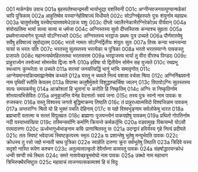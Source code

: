 001	मार्कण्डेय उवाच
001a	बृहस्पतेश्चान्द्रमसी भार्याभूद्या यशस्विनी
001c	अग्नीन्साजनयत्पुण्यान्षडेकां चापि पुत्रिकाम्
002a	आहुतिष्वेव यस्याग्नेर्हविषाज्यं विधीयते
002c	सोऽग्निर्बृहस्पतेः पुत्रः शंयुर्नाम महाप्रभः
003a	चातुर्मास्येषु यस्येष्ट्यामश्वमेधेऽग्रजः पशुः
003c	दीप्तो ज्वालैरनेकाभैरग्निरेकोऽथ वीर्यवान्
004a	शंयोरप्रतिमा भार्या सत्या सत्या च धर्मजा
004c	अग्निस्तस्य सुतो दीप्तस्तिस्रः कन्याश्च सुव्रताः
005a	प्रथमेनाज्यभागेन पूज्यते योऽग्निरध्वरे
005c	अग्निस्तस्य भरद्वाजः प्रथमः पुत्र उच्यते
006a	पौर्णमास्येषु सर्वेषु हविषाज्यं स्रुवोद्यतम्
006c	भरतो नामतः सोऽग्निर्द्वितीयः शंयुतः सुतः
007a	तिस्रः कन्या भवन्त्यन्या यासां स भरतः पतिः
007c	भरतस्तु सुतस्तस्य भरत्येका च पुत्रिका
008a	भरतो भरतस्याग्नेः पावकस्तु प्रजापतेः
008c	महानत्यर्थमहितस्तथा भरतसत्तम
009a	भरद्वाजस्य भार्या तु वीरा वीरश्च पिण्डदः
009c	प्राहुराज्येन तस्येज्यां सोमस्येव द्विजाः शनैः
010a	हविषा यो द्वितीयेन सोमेन सह युज्यते
010c	रथप्रभू रथध्वानः कुम्भरेताः स उच्यते
011a	सरय्वां जनयत्सिद्धिं भानुं भाभिः समावृणोत्
011c	आग्नेयमानयन्नित्यमाह्वानेष्वेष कथ्यते
012a	यस्तु न च्यवते नित्यं यशसा वर्चसा श्रिया
012c	अग्निर्निश्च्यवनो नाम पृथिवीं स्तौति केवलम्
013a	विपाप्मा कलुषैर्मुक्तो विशुद्धश्चार्चिषा ज्वलन्
013c	विपापोऽग्निः सुतस्तस्य सत्यः समयकर्मसु
014a	आक्रोशतां हि भूतानां यः करोति हि निष्कृतिम्
014c	अग्निः स निष्कृतिर्नाम शोभयत्यभिसेवितः
015a	अनुकूजन्ति येनेह वेदनार्ताः स्वयं जनाः
015c	तस्य पुत्रः स्वनो नाम पावकः स रुजस्करः
016a	यस्तु विश्वस्य जगतो बुद्धिमाक्रम्य तिष्ठति
016c	तं प्राहुरध्यात्मविदो विश्वजिन्नाम पावकम्
017a	अन्तराग्निः श्रितो यो हि भुक्तं पचति देहिनाम्
017c	स यज्ञे विश्वभुङ्नाम सर्वलोकेषु भारत
018a	ब्रह्मचारी यतात्मा च सततं विपुलव्रतः
018c	ब्राह्मणाः पूजयन्त्येनं पाकयज्ञेषु पावकम्
019a	प्रथितो गोपतिर्नाम नदी यस्याभवत्प्रिया
019c	तस्मिन्सर्वाणि कर्माणि क्रियन्ते कर्मकर्तृभिः
020a	वडवामुखः पिबत्यम्भो योऽसौ परमदारुणः
020c	ऊर्ध्वभागूर्ध्वभाङ्नाम कविः प्राणाश्रितस्तु सः
021a	उदग्द्वारं हविर्यस्य गृहे नित्यं प्रदीयते
021c	ततः स्विष्टं भवेदाज्यं स्विष्टकृत्परमः स्मृतः
022a	यः प्रशान्तेषु भूतेषु मन्युर्भवति पावकः
022c	क्रोधस्य तु रसो जज्ञे मन्यती चाथ पुत्रिका
022e	स्वाहेति दारुणा क्रूरा सर्वभूतेषु तिष्ठति
023a	त्रिदिवे यस्य सदृशो नास्ति रूपेण कश्चन
023c	अतुल्यत्वात्कृतो देवैर्नाम्ना कामस्तु पावकः
024a	संहर्षाद्धारयन्क्रोधं धन्वी स्रग्वी रथे स्थितः
024c	समरे नाशयेच्छत्रूनमोघो नाम पावकः
025a	उक्थो नाम महाभाग त्रिभिरुक्थैरभिष्टुतः
025c	महावाचं त्वजनयत्सकामाश्वं हि यं विदुः
